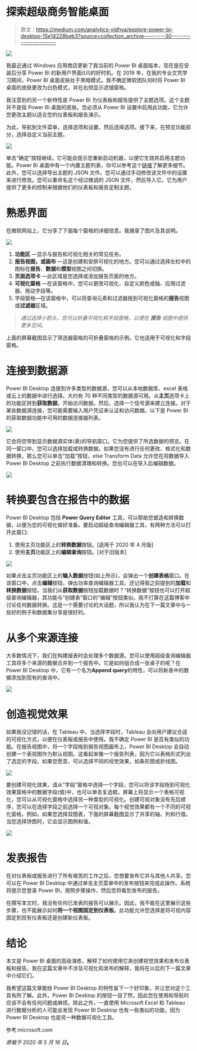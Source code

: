 # 探索超级商务智能桌面

> 原文：<https://medium.com/analytics-vidhya/explore-power-bi-desktop-15e14228beb3?source=collection_archive---------30----------------------->

![](img/2f814394fc47a04f1a885d4b560dc253.png)

我最近通过 Windows 应用商店更新了我当前的 Power BI 桌面版本，现在是在安装后分享 Power BI 的新用户界面(UI)的好时机。在 2019 年，在我的专业文凭学习期间，Power BI 桌面皮肤处于黑暗模式。我不确定微软团队何时将 Power BI 桌面的皮肤更改为白色模式，并在右侧显示滤镜窗格。

我注意到的另一个新特性是 Power BI 为仪表板和报告提供了主题选项。这个主题并不是指 Power BI 桌面的皮肤。您必须从 Power BI 设置中启用此功能，它允许您更改主题以适合您的仪表板和报告演示。

为此，导航到文件菜单，选择选项和设置，然后选择选项。接下来，在预览功能部分，选择自定义当前主题。

![](img/36de1f3c947511ac5a5c4c1f490a8d23.png)

单击“确定”按钮继续。它可能会提示您重新启动机器，以便它生效并启用主题功能。Power BI 桌面中有一个内置主题列表，你可以参考这个[链接](https://docs.microsoft.com/en-us/power-bi/desktop-report-themes)了解更多细节。此外，您可以选择导出主题的 JSON 文件。您可以通过手动修改该文件中的设置来进行修改。您可以重命名这个经过微调的 JSON 文件，然后导入它。它为用户提供了更多的控制来根据他们的仪表板和报告定制主题。

# 熟悉界面

在微软网站上，它分享了下面每个窗格的详细信息。我摘录了图片及其说明。

![](img/52fe17b0302863d62b68e5fe33f07026.png)

1.  **功能区** —显示与报告和可视化相关的常见任务。
2.  **报告视图，或画布** —这是创建和安排可视化的地方。您可以通过选择左栏中的图标在**报告**、**数据**和**模型**视图之间切换。
3.  **页面选项卡** —此区域是您选择或添加报告页面的地方。
4.  **可视化窗格** —在该窗格中，您可以更改可视化、自定义颜色或轴、应用过滤器、拖动字段等。
5.  字段窗格—在该窗格中，可以将查询元素和过滤器拖到可视化窗格的**报告**视图或**过滤器**区域。

> *通过选择小箭头，您可以折叠可视化和字段窗格，以便在* ***报告*** *视图中提供更多空间。*

上面的屏幕截图显示了筛选器窗格的可折叠窗格的示例。它也适用于可视化和字段窗格。

# 连接到数据源

Power BI Desktop 连接到许多类型的数据源，您可以从本地数据库、excel 表格或云上的数据中进行选择。大约有 70 种不同类型的数据源可用。从**主页**选项卡上的功能区转到**获取数据**，开始访问数据。然后，选择一个信号源来建立连接。对于某些数据源连接，您可能需要输入用户凭证来认证和访问数据。以下是 Power BI 的获取数据功能中可用的数据连接器列表。

![](img/5e192b37bb592a493f56f6731f0eaf06.png)

它会将您带到显示数据源实体(表)的导航窗口。它为您提供了所选数据的预览。在同一窗口中，您可以选择加载或转换数据。如果您没有进行任何更改、格式化和数据转换，那么您可以单击“加载”按钮，else Transform Data 允许您在将数据导入 Power BI Desktop 之前执行数据清理和转换。您也可以在导入后编辑数据。

![](img/5afccf6ad48f777a7fddc90f65b545bd.png)

# 转换要包含在报告中的数据

Power BI Desktop 包括 **Power Query Editor** 工具，可以帮助您塑造和转换数据，以便为您的可视化做好准备。要启动超级查询编辑器工具，有两种方法可以打开此窗口:

1.  使用主页功能区上的**转换数据**按钮。[适用于 2020 年 4 月版]
2.  使用**主页**功能区上的**编辑查询**按钮。[对于旧版本]

![](img/c02d7c74c4eba8b2dee3120f9b05ff9a.png)

如果点击主页功能区上的**输入数据**按钮(如上所示)，会弹出一个**创建表格**窗口。在该窗口中，点击**编辑**按钮，弹出功率查询编辑器工具。还记得我之前提到的**加载**和**转换数据**按钮，当我们从**获取数据**按钮加载数据时？“转换数据”按钮也可以打开超级查询编辑器，其功能与“创建表”窗口的“编辑”按钮类似。我不打算在这篇博客中讨论任何数据转换。这是一个需要讨论的大话题，所以我认为在下一篇文章中与一些好的例子和数据集分享是很好的。

# 从多个来源连接

大多数情况下，我们在构建报表时会处理多个数据源。您可以使用超级查询编辑器工具将多个来源的数据合并到一个报告中。它是如何组合成一张桌子的呢？在 Power BI Desktop 中，它有一个名为**Append query**的特性，可以将新表中的数据添加到现有的查询中。

![](img/fa5f605eadc6d38e73091e7e0d87edb6.png)

# 创造视觉效果

如果我没记错的话，在 Tableau 中，当选择字段时，Tableau 会向用户建议合适的可视化方式，以便在仪表板或报告中使用。我不确定 Power BI 是否有类似的功能。在报告视图中，将一个字段拖到报告视图画布上，Power BI Desktop 会自动创建一个表视图作为默认视图。这看起来像一个报告列表，因为它以表格形式列出了选定的字段。如果您愿意，可以选择不同的视觉效果，如条形图或折线图。

![](img/3c7b2922793c1cc9acb6585ae8dbeec2.png)

要创建可视化效果，请从“字段”窗格中选择一个字段，您可以将该字段拖到可视化效果窗格中的数据字段(值)中，也可以单击复选框。屏幕上将显示一个表格可视化，您可以从可视化窗格中选择另一种类型的可视化。创建可视对象没有先后顺序，您可以在选择字段之前选择一个可视对象。每个视觉效果都有一个不同的可视化窗格，例如，如果您选择双图表，下面的屏幕截图显示了共享的轴、列和行值。当您选择饼图时，它会显示图例和值。

![](img/dcd30e4727dea9b24be05a2f066786b5.png)

# 发表报告

在对仪表板或报告进行了所有艰苦的工作之后，您想要发布它并与其他人共享。您可以在 Power BI Desktop 中通过单击主页菜单中的发布按钮来完成此操作。系统将提示您登录 Power BI，按照步骤操作，然后您将看到发布的报告。

在撰写本文时，我没有任何已发表的报告可以展示。因此，我不能在这里展示这些步骤，也不能展示如何**将一个视图固定到仪表板**。此功能允许您选择是将可视内容固定到现有仪表板还是创建新仪表板。

# 结论

本文是 Power BI 桌面的高级演练，解释了如何使用它来创建视觉效果和发布仪表板和报告。我在这篇文章中不涉及可视化和发布的解释，我将在以后的下一篇文章中介绍它们。

我希望这篇文章能给 Power BI Desktop 的特性留下一个好印象，并让您对这个工具有所了解。此外，Power BI Desktop 的按钮一目了然，因此您在使用和导航时应该不会有任何问题或麻烦。除此之外，一直使用 Microsoft Excel 和 Tableau 进行数据分析的人可能会发现 Power BI Desktop 也有一些类似的功能，因为 Power BI Desktop 也是另一种数据可视化工具。

参考:microsoft.com

*原载于 2020 年 5 月 16 日*[](https://liyenz.wordpress.com/2020/05/16/explore-power-bi-desktop/)**。**